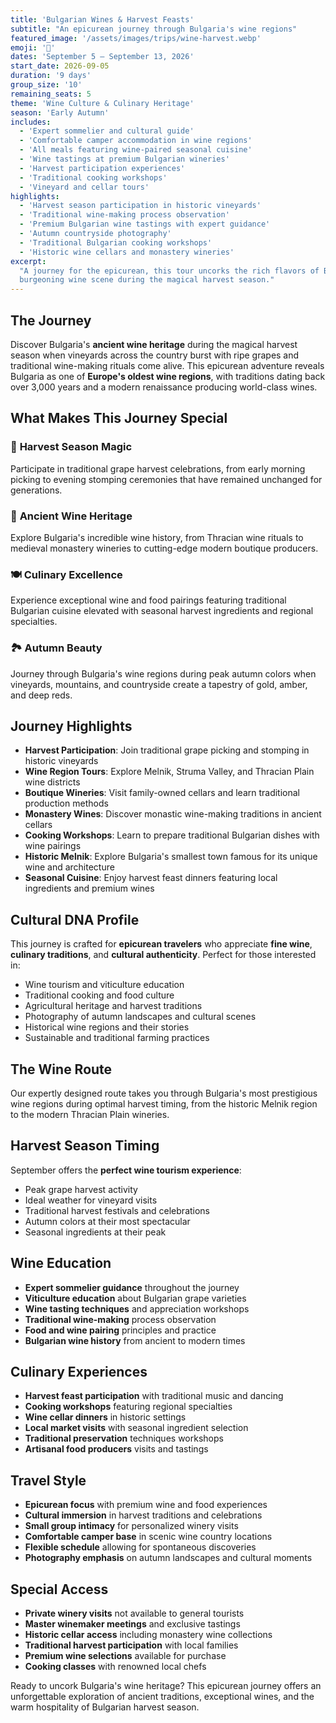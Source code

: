 ```yaml
---
title: 'Bulgarian Wines & Harvest Feasts'
subtitle: "An epicurean journey through Bulgaria's wine regions"
featured_image: '/assets/images/trips/wine-harvest.webp'
emoji: '🍇'
dates: 'September 5 – September 13, 2026'
start_date: 2026-09-05
duration: '9 days'
group_size: '10'
remaining_seats: 5
theme: 'Wine Culture & Culinary Heritage'
season: 'Early Autumn'
includes:
  - 'Expert sommelier and cultural guide'
  - 'Comfortable camper accommodation in wine regions'
  - 'All meals featuring wine-paired seasonal cuisine'
  - 'Wine tastings at premium Bulgarian wineries'
  - 'Harvest participation experiences'
  - 'Traditional cooking workshops'
  - 'Vineyard and cellar tours'
highlights:
  - 'Harvest season participation in historic vineyards'
  - 'Traditional wine-making process observation'
  - 'Premium Bulgarian wine tastings with expert guidance'
  - 'Autumn countryside photography'
  - 'Traditional Bulgarian cooking workshops'
  - 'Historic wine cellars and monastery wineries'
excerpt:
  "A journey for the epicurean, this tour uncorks the rich flavors of Bulgaria's
  burgeoning wine scene during the magical harvest season."
---
```


## The Journey

Discover Bulgaria's **ancient wine heritage** during the magical harvest season
when vineyards across the country burst with ripe grapes and traditional
wine-making rituals come alive. This epicurean adventure reveals Bulgaria as one
of **Europe's oldest wine regions**, with traditions dating back over 3,000
years and a modern renaissance producing world-class wines.

## What Makes This Journey Special

### 🍇 **Harvest Season Magic**

Participate in traditional grape harvest celebrations, from early morning
picking to evening stomping ceremonies that have remained unchanged for
generations.

### 🍷 **Ancient Wine Heritage**

Explore Bulgaria's incredible wine history, from Thracian wine rituals to
medieval monastery wineries to cutting-edge modern boutique producers.

### 🍽️ **Culinary Excellence**

Experience exceptional wine and food pairings featuring traditional Bulgarian
cuisine elevated with seasonal harvest ingredients and regional specialties.

### 🏞️ **Autumn Beauty**

Journey through Bulgaria's wine regions during peak autumn colors when
vineyards, mountains, and countryside create a tapestry of gold, amber, and deep
reds.

## Journey Highlights

- **Harvest Participation**: Join traditional grape picking and stomping in
  historic vineyards
- **Wine Region Tours**: Explore Melnik, Struma Valley, and Thracian Plain wine
  districts
- **Boutique Wineries**: Visit family-owned cellars and learn traditional
  production methods
- **Monastery Wines**: Discover monastic wine-making traditions in ancient
  cellars
- **Cooking Workshops**: Learn to prepare traditional Bulgarian dishes with wine
  pairings
- **Historic Melnik**: Explore Bulgaria's smallest town famous for its unique
  wine and architecture
- **Seasonal Cuisine**: Enjoy harvest feast dinners featuring local ingredients
  and premium wines

## Cultural DNA Profile

This journey is crafted for **epicurean travelers** who appreciate **fine
wine**, **culinary traditions**, and **cultural authenticity**. Perfect for
those interested in:

- Wine tourism and viticulture education
- Traditional cooking and food culture
- Agricultural heritage and harvest traditions
- Photography of autumn landscapes and cultural scenes
- Historical wine regions and their stories
- Sustainable and traditional farming practices

## The Wine Route

Our expertly designed route takes you through Bulgaria's most prestigious wine
regions during optimal harvest timing, from the historic Melnik region to the
modern Thracian Plain wineries.

## Harvest Season Timing

September offers the **perfect wine tourism experience**:

- Peak grape harvest activity
- Ideal weather for vineyard visits
- Traditional harvest festivals and celebrations
- Autumn colors at their most spectacular
- Seasonal ingredients at their peak

## Wine Education

- **Expert sommelier guidance** throughout the journey
- **Viticulture education** about Bulgarian grape varieties
- **Wine tasting techniques** and appreciation workshops
- **Traditional wine-making** process observation
- **Food and wine pairing** principles and practice
- **Bulgarian wine history** from ancient to modern times

## Culinary Experiences

- **Harvest feast participation** with traditional music and dancing
- **Cooking workshops** featuring regional specialties
- **Wine cellar dinners** in historic settings
- **Local market visits** with seasonal ingredient selection
- **Traditional preservation** techniques workshops
- **Artisanal food producers** visits and tastings

## Travel Style

- **Epicurean focus** with premium wine and food experiences
- **Cultural immersion** in harvest traditions and celebrations
- **Small group intimacy** for personalized winery visits
- **Comfortable camper base** in scenic wine country locations
- **Flexible schedule** allowing for spontaneous discoveries
- **Photography emphasis** on autumn landscapes and cultural moments

## Special Access

- **Private winery visits** not available to general tourists
- **Master winemaker meetings** and exclusive tastings
- **Historic cellar access** including monastery wine collections
- **Traditional harvest participation** with local families
- **Premium wine selections** available for purchase
- **Cooking classes** with renowned local chefs

Ready to uncork Bulgaria's wine heritage? This epicurean journey offers an
unforgettable exploration of ancient traditions, exceptional wines, and the warm
hospitality of Bulgarian harvest season.
